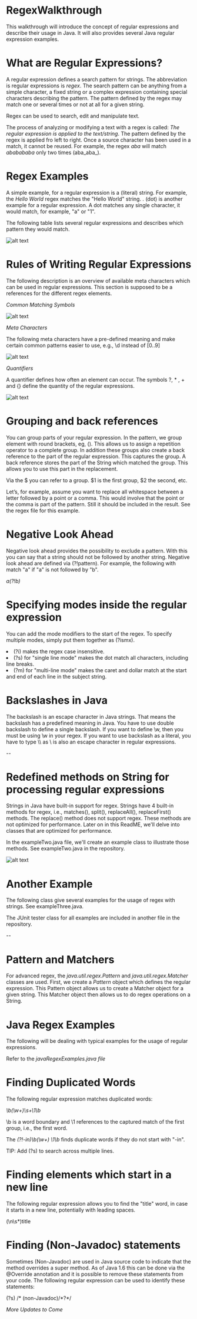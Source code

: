 # RegexWalkthrough

This walkthrough will introduce the concept of regular expressions and describe their usage in Java. It will also provides several Java regular expression examples.

# What are Regular Expressions?

A regular expression defines a search pattern for strings. The abbreviation is regular expressions is *regex*. The search pattern can be anything from a simple character, a fixed string or a complex expression containing special characters describing the pattern. The pattern defined by the regex may match one or several times or not at all for a given string.

Regex can be used to search, edit and manipulate text.

The process of analyzing or modifying a text with a regex is called: *The regular expression is applied to the text/string*. The pattern defined by the regex is applied fro left to right. Once a source character has been used in a match, it cannot be reused. For example, the regex *aba* will match *ababababa* only two times (aba_aba_).

# Regex Examples

A simple example, for a regular expression is a (literal) string. For example, the *Hello World* regex matches the "Hello World" string. *.* (dot) is another example for a regular expression. A dot matches any single character, it would match, for example, "a" or "1".

The following table lists several regular expressions and describes which pattern they would match.

![alt text](https://github.com/zohaibshahzadTO/RegexWalkthrough/blob/master/assets/figure1%20Regex.JPG)


# Rules of Writing Regular Expressions

The following description is an overview of available meta characters which can be used in regular expressions. This section is supposed to be a references for the different regex elements.

*Common Matching Symbols*

![alt text](https://github.com/zohaibshahzadTO/RegexWalkthrough/blob/master/assets/figure2%20regex.JPG)


*Meta Characters*

The following meta characters have a pre-defined meaning and make certain common patterns easier to use, e.g., \d instead of [0..9]

![alt text](https://github.com/zohaibshahzadTO/RegexWalkthrough/blob/master/assets/figure3%20regex.JPG)


*Quantifiers*

A quantifier defines how often an element can occur. The symbols ?, * , + and {} define the quantity of the regular expressions.

![alt text](https://github.com/zohaibshahzadTO/RegexWalkthrough/blob/master/assets/figure4%20regex.JPG)

# Grouping and back references

You can group parts of your regular expression. In the pattern, we group element with round brackets, eg, (). This allows us to assign a repetition operator to a complete group. In addition these groups also create a back reference to the part of the regular expression. This captures the group. A back reference stores the part of the String which matched the group. This allows you to use this part in the replacement.

Via the $ you can refer to a group. $1 is the first group, $2 the second, etc.

Let’s, for example, assume you want to replace all whitespace between a letter followed by a point or a comma. This would involve that the point or the comma is part of the pattern. Still it should be included in the result. See the regex file for this example.

# Negative Look Ahead

Negative look ahead provides the possibility to exclude a pattern. With this you can say that a string should not be followed by another string. Negative look ahead are defined via (?!pattern). For example, the following with match "a" if "a" is not followed by "b".

*a(?!b)*

# Specifying modes inside the regular expression

You can add the mode modifiers to the start of the regex. To specify multiple modes, simply put them together as (?ismx).

<li>(?i) makes the regex case insensitive.</li>

<li>(?s) for "single line mode" makes the dot match all characters, including line breaks.</li>

<li>(?m) for "multi-line mode" makes the caret and dollar match at the start and end of each line in the subject string.</li>

# Backslashes in Java

The backslash is an escape character in Java strings. That means the backslash has a predefined meaning in Java. You have to use double backslash to define a single backslash. If you want to define \w, then you must be using \\w in your regex. If you want to use backslash as a literal, you have to type \\\\ as \ is also an escape character in regular expressions.

--

# Redefined methods on String for processing regular expressions

Strings in Java have built-in support for regex. Strings have 4 built-in methods for regex, i.e., matches(), split(), replaceAll(), replaceFirst() methods. The replace() method does not support regex. These methods are not optimized for performance. Later on in this ReadME, we'll delve into classes that are optimized for performance.

In the exampleTwo.java file, we'll create an example class to illustrate those methods.
See exampleTwo.java in the repository.

![alt text](https://github.com/zohaibshahzadTO/RegexWalkthrough/blob/master/assets/figure5%20regex.JPG)


# Another Example

The following class give several examples for the usage of regex with strings.
See exampleThree.java.

The JUnit tester class for all examples are included in another file in the repository.


--

# Pattern and Matchers

For advanced regex, the *java.util.regex.Pattern* and *java.util.regex.Matcher* classes are used. First, we create a *Pattern* object which defines the regular expression. This Pattern object allows us to create a Matcher object for a given string. This Matcher object then allows us to do regex operations on a String.

# Java Regex Examples

The following will be dealing with typical examples for the usage of regular expressions.

Refer to the *javaRegexExamples.java file*


# Finding Duplicated Words

The following regular expression matches duplicated words:

*\b(\w+)\s+\1\b*

\b is a word boundary and \1 references to the captured match of the first group, i.e., the first word.

The *(?!-in)\b(\w+) \1\b* finds duplicate words if they do not start with "-in".

TIP: Add (?s) to search across multiple lines.

# Finding elements which start in a new line

The following regular expression allows you to find the "title" word, in case it starts in a new line, potentially with leading spaces.

  (\n\s*)title

# Finding (Non-Javadoc) statements

Sometimes (Non-Javadoc) are used in Java source code to indicate that the method overrides a super method. As of Java 1.6 this can be done via the @Override annotation and it is possible to remove these statements from your code. The following regular expression can be used to identify these statements:

  (?s) /\* \(non-Javadoc\)/*?\*/


*More Updates to Come*
